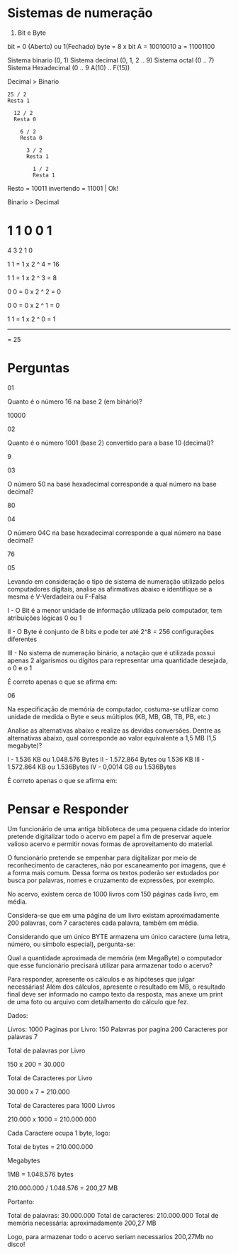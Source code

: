 # Sistemas de numeração

1. Bit e Byte

  bit = 0 (Aberto) ou 1(Fechado)
  byte = 8 x bit
    A = 10010010
    a = 11001100

  Sistema binario (0, 1) 
  Sistema decimal (0, 1, 2 .. 9)
  Sistema octal (0 .. 7)
  Sistema Hexadecimal (0 .. 9  A(10) .. F(15))

  Decimal > Binario

    25 / 2 
    Resta 1
  
      12 / 2
      Resta 0
  
        6 / 2
        Resta 0

          3 / 2
          Resta 1

            1 / 2
            Resta 1
  

  Resto = 10011 
  invertendo = 11001 | Ok!

  
Binario > Decimal


  1 1 0 0 1
  =
  4 3 2 1 0


  1
  1 = 1 x 2 ^ 4 = 16

  1
  1 = 1 x 2 ^ 3 = 8 

  0
  0 = 0 x 2 ^ 2 = 0
  
  0
  0 = 0 x 2 ^ 1 = 0
  
  1
  1 = 1 x 2 ^ 0 = 1
  
  --------------------
  = 25


# Perguntas

01 

Quanto é o número 16 na base 2 (em binário)?​

10000


02

Quanto é o número 1001 (base 2) convertido para a base 10 (decimal)?

9


03

O número 50 na base hexadecimal corresponde a qual número na base decimal?

80


04

O número 04C na base hexadecimal corresponde a qual número na base decimal?

76


05

Levando em consideração o tipo de sistema de numeração utilizado pelos computadores digitais, analise as afirmativas abaixo e identifique se a mesma é V-Verdadeira ou F-Falsa

I - O Bit é a menor unidade de informação utilizada pelo computador, tem atribuições lógicas 0 ou 1

II - O Byte é conjunto de 8 bits e pode ter até 2^8 = 256 configurações diferentes

III - No sistema de numeração binário, a notação que é utilizada possui apenas 2 algarismos ou dígitos para representar uma quantidade desejada, o 0 e o 1

É correto apenas o que se afirma em:


06

Na especificação de memória de computador, costuma-se utilizar como unidade de medida o Byte e seus múltiplos (KB, MB, GB, TB, PB, etc.)

Analise as alternativas abaixo e realize as devidas conversões. Dentre as alternativas abaixo, qual corresponde ao valor equivalente a 1,5 MB (1,5 megabyte)?

I - 1.536 KB ou 1.048.576 Bytes
II - 1.572.864 Bytes ou 1.536 KB
III - 1.572.864 KB ou 1.536Bytes
IV - 0,0014 GB ou 1.536Bytes

É correto apenas o que se afirma em:



# Pensar e Responder

Um funcionário de uma antiga biblioteca de uma pequena cidade do interior pretende digitalizar todo o acervo em papel a fim de preservar aquele valioso acervo e permitir novas formas de aproveitamento do material.

O funcionário pretende se empenhar para digitalizar por meio de reconhecimento de caracteres, não por escaneamento por imagens, que é a forma mais comum. Dessa forma os textos poderão ser estudados por busca por palavras, nomes e cruzamento de expressões, por exemplo.

No acervo, existem cerca de 1000 livros com 150 páginas cada livro, em média.

Considera-se que em uma página de um livro existam aproximadamente 200 palavras, com 7 caracteres cada palavra, também em média.

Considerando que um único BYTE armazena um único caractere (uma letra, número, ou símbolo especial), pergunta-se:

Qual a quantidade aproximada de memória (em MegaByte) o computador que esse funcionário precisará utilizar para armazenar todo o acervo?

Para responder, apresente os cálculos e as hipóteses que julgar necessárias! Além dos cálculos, apresente o resultado em MB, o resultado final deve ser informado no campo texto da resposta, mas anexe um print de uma foto ou arquivo com detalhamento do cálculo que fez.


Dados:

Livros: 1000
Paginas por Livro: 150
Palavras por pagina 200
Caracteres por palavras 7


Total de palavras por Livro

150 x 200 = 30.000

Total de Caracteres por Livro 

30.000 x 7 = 210.000

Total de Caracteres para 1000 Livros

210.000 x 1000 =  210.000.000

Cada Caractere ocupa 1 byte, logo:

Total de bytes = 210.000.000

Megabytes

1MB = 1.048.576 bytes

210.000.000 / 1.048.576 = 200,27 MB

Portanto:

Total de palavras: 30.000.000
Total de caracteres: 210.000.000
Total de memória necessária: aproximadamente 200,27 MB

Logo, para armazenar todo o acervo seriam necessarios 200,27Mb no disco!
